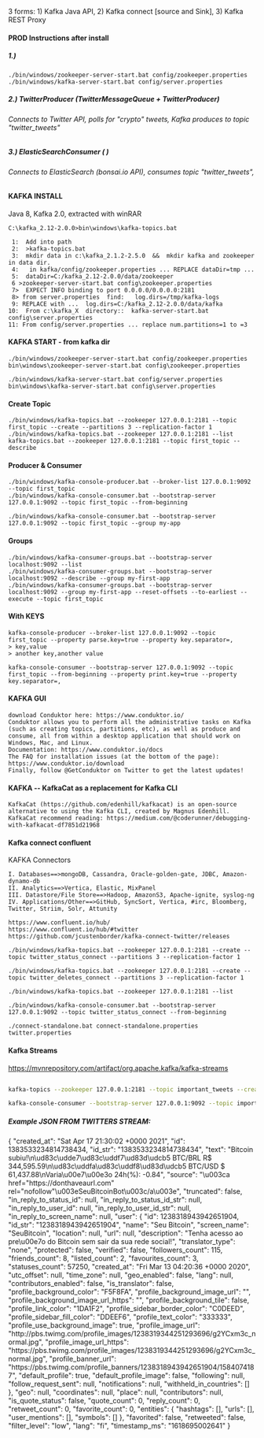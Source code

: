 3 forms:  1) Kafka Java API, 2) Kafka connect [source and Sink], 3) Kafka REST Proxy 

#### PROD Instructions after install 
##### 1.)
```
./bin/windows/zookeeper-server-start.bat config/zookeeper.properties  
./bin/windows/kafka-server-start.bat config/server.properties  
```

##### 2.) TwitterProducer (TwitterMessageQueue + TwitterProducer)
###### Connects to Twitter API, polls for "crypto" tweets, Kafka produces to topic "twitter_tweets"
##### 3.) ElasticSearchConsumer ( )
###### Connects to ElasticSearch (bonsai.io API), consumes topic "twitter_tweets", 

#### KAFKA INSTALL 
Java 8, Kafka 2.0, extracted with winRAR
```
C:\kafka_2.12-2.0.0>bin\windows\kafka-topics.bat

 1:  Add into path
 2:  >kafka-topics.bat
 3:  mkdir data in c:\kafka_2.1.2-2.5.0  &&  mkdir kafka and zookeeper in data dir.
 4:   in kafka/config/zookeeper.properties ... REPLACE dataDir=tmp ...
 5:  dataDir=C:/kafka_2.12-2.0.0/data/zookeeper 
 6 >zookeeper-server-start.bat config\zookeeper.properties
 7>  EXPECT INFO binding to port 0.0.0.0/0.0.0.0:2181 
 8> from server.properties  find:   log.dirs=/tmp/kafka-logs
 9: REPLACE with ...  log.dirs=C:/kafka_2.12-2.0.0/data/kafka
10:  From c:\kafka_X  directory::  kafka-server-start.bat config\server.properties
11: From config/server.properties ... replace num.partitions=1 to =3
```
#### KAFKA START - from kafka dir 
```
./bin/windows/zookeeper-server-start.bat config/zookeeper.properties
bin\windows\zookeeper-server-start.bat config\zookeeper.properties

./bin/windows/kafka-server-start.bat config/server.properties
bin\windows\kafka-server-start.bat config\server.properties

```
#### Create Topic
```
./bin/windows/kafka-topics.bat --zookeeper 127.0.0.1:2181 --topic first_topic --create --partitions 3 --replication-factor 1
./bin/windows/kafka-topics.bat --zookeeper 127.0.0.1:2181 --list
kafka-topics.bat --zookeeper 127.0.0.1:2181 --topic first_topic --describe
```
#### Producer & Consumer
```
./bin/windows/kafka-console-producer.bat --broker-list 127.0.0.1:9092 --topic first_topic
./bin/windows/kafka-console-consumer.bat --bootstrap-server 127.0.0.1:9092 --topic first_topic --from-beginning

./bin/windows/kafka-console-consumer.bat --bootstrap-server 127.0.0.1:9092 --topic first_topic --group my-app
```
#### Groups
```
./bin/windows/kafka-consumer-groups.bat --bootstrap-server localhost:9092 --list
./bin/windows/kafka-consumer-groups.bat --bootstrap-server localhost:9092 --describe --group my-first-app
./bin/windows/kafka-consumer-groups.bat --bootstrap-server localhost:9092 --group my-first-app --reset-offsets --to-earliest --execute --topic first_topic
```
#### With KEYS
```
kafka-console-producer --broker-list 127.0.0.1:9092 --topic first_topic --property parse.key=true --property key.separator=,
> key,value
> another key,another value
 
kafka-console-consumer --bootstrap-server 127.0.0.1:9092 --topic first_topic --from-beginning --property print.key=true --property key.separator=,
```
#### KAFKA GUI  
```
download Conduktor here: https://www.conduktor.io/
Conduktor allows you to perform all the administrative tasks on Kafka (such as creating topics, partitions, etc), as well as produce and consume, all from within a desktop application that should work on Windows, Mac, and Linux.
Documentation: https://www.conduktor.io/docs
The FAQ for installation issues (at the bottom of the page): https://www.conduktor.io/download
Finally, follow @GetConduktor on Twitter to get the latest updates!
```
#### KAFKA --  KafkaCat as a replacement for Kafka CLI
```
KafkaCat (https://github.com/edenhill/kafkacat) is an open-source alternative to using the Kafka CLI, created by Magnus Edenhill.
KafkaCat recommend reading: https://medium.com/@coderunner/debugging-with-kafkacat-df7851d21968
```
#### Kafka connect confluent
KAFKA Connectors
```
I. Databases==>mongoDB, Cassandra, Oracle-golden-gate, JDBC, Amazon-dynamo-db
II. Analytics==>Vertica, Elastic, MixPanel
III. Datastore/File Store==>Hadoop, AmazonS3, Apache-ignite, syslog-ng
IV. Applications/Other==>GitHub, SyncSort, Vertica, #irc, Bloomberg, Twitter, Striim, Solr, Attunity
 
https://www.confluent.io/hub/
https://www.confluent.io/hub/#twitter 
https://github.com/jcustenborder/kafka-connect-twitter/releases

./bin/windows/kafka-topics.bat --zookeeper 127.0.0.1:2181 --create --topic twitter_status_connect --partitions 3 --replication-factor 1

./bin/windows/kafka-topics.bat --zookeeper 127.0.0.1:2181 --create --topic twitter_deletes_connect --partitions 3 --replication-factor 1

./bin/windows/kafka-topics.bat --zookeeper 127.0.0.1:2181 --list

./bin/windows/kafka-console-consumer.bat --bootstrap-server 127.0.0.1:9092 --topic twitter_status_connect --from-beginning

./connect-standalone.bat connect-standalone.properties twitter.properties
```
#### Kafka Streams
https://mvnrepository.com/artifact/org.apache.kafka/kafka-streams

```sh

kafka-topics --zookeeper 127.0.0.1:2181 --topic important_tweets --create --partitions 3 --replication-factor 1

kafka-console-consumer --bootstrap-server 127.0.0.1:9092 --topic important_tweets --from-beginning
```

##### Example JSON FROM TWITTERS STREAM:
{
  "created_at": "Sat Apr 17 21:30:02 +0000 2021",
  "id": 1383533234814738434,
  "id_str": "1383533234814738434",
  "text": "Bitcoin subiu!\n\ud83c\udde7\ud83c\uddf7\ud83d\udcb5 BTC\/BRL R$ 344,595.59\n\ud83c\uddfa\ud83c\uddf8\ud83d\udcb5 BTC\/USD $ 61,437.88\nVaria\u00e7\u00e3o 24h(%): -0.84",
  "source": "\u003ca href=\"https:\/\/donthaveaurl.com\" rel=\"nofollow\"\u003eSeuBitcoinBot\u003c\/a\u003e",
  "truncated": false,
  "in_reply_to_status_id": null,
  "in_reply_to_status_id_str": null,
  "in_reply_to_user_id": null,
  "in_reply_to_user_id_str": null,
  "in_reply_to_screen_name": null,
  "user": {
    "id": 1238318943942651904,
    "id_str": "1238318943942651904",
    "name": "Seu Bitcoin",
    "screen_name": "SeuBitcoin",
    "location": null,
    "url": null,
    "description": "Tenha acesso ao pre\u00e7o do Bitcoin sem sair da sua rede social!",
    "translator_type": "none",
    "protected": false,
    "verified": false,
    "followers_count": 115,
    "friends_count": 8,
    "listed_count": 2,
    "favourites_count": 3,
    "statuses_count": 57250,
    "created_at": "Fri Mar 13 04:20:36 +0000 2020",
    "utc_offset": null,
    "time_zone": null,
    "geo_enabled": false,
    "lang": null,
    "contributors_enabled": false,
    "is_translator": false,
    "profile_background_color": "F5F8FA",
    "profile_background_image_url": "",
    "profile_background_image_url_https": "",
    "profile_background_tile": false,
    "profile_link_color": "1DA1F2",
    "profile_sidebar_border_color": "C0DEED",
    "profile_sidebar_fill_color": "DDEEF6",
    "profile_text_color": "333333",
    "profile_use_background_image": true,
    "profile_image_url": "http:\/\/pbs.twimg.com\/profile_images\/1238319344251293696\/g2YCxm3c_normal.jpg",
    "profile_image_url_https": "https:\/\/pbs.twimg.com\/profile_images\/1238319344251293696\/g2YCxm3c_normal.jpg",
    "profile_banner_url": "https:\/\/pbs.twimg.com\/profile_banners\/1238318943942651904\/1584074187",
    "default_profile": true,
    "default_profile_image": false,
    "following": null,
    "follow_request_sent": null,
    "notifications": null,
    "withheld_in_countries": []
  },
  "geo": null,
  "coordinates": null,
  "place": null,
  "contributors": null,
  "is_quote_status": false,
  "quote_count": 0,
  "reply_count": 0,
  "retweet_count": 0,
  "favorite_count": 0,
  "entities": {
    "hashtags": [],
    "urls": [],
    "user_mentions": [],
    "symbols": []
  },
  "favorited": false,
  "retweeted": false,
  "filter_level": "low",
  "lang": "fi",
  "timestamp_ms": "1618695002641"
}